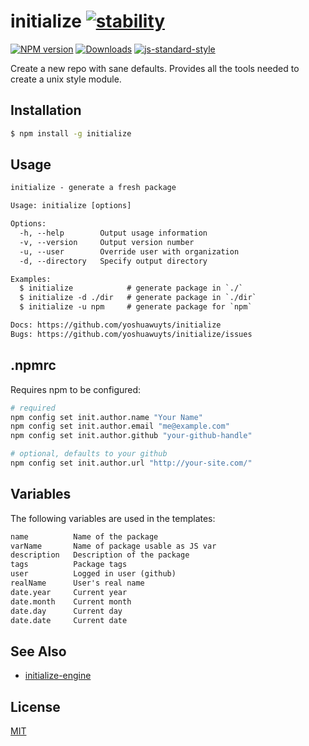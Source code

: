 # initialize [![stability][0]][1]
[![NPM version][npm-image]][npm-url]
[![Downloads][downloads-image]][downloads-url]
[![js-standard-style][standard-image]][standard-url]

Create a new repo with sane defaults. Provides all the tools needed to create
a unix style module.

## Installation
```sh
$ npm install -g initialize
```

## Usage
```txt
initialize - generate a fresh package

Usage: initialize [options]

Options:
  -h, --help        Output usage information
  -v, --version     Output version number
  -u, --user        Override user with organization
  -d, --directory   Specify output directory

Examples:
  $ initialize            # generate package in `./`
  $ initialize -d ./dir   # generate package in `./dir`
  $ initialize -u npm     # generate package for `npm`

Docs: https://github.com/yoshuawuyts/initialize
Bugs: https://github.com/yoshuawuyts/initialize/issues
```

## .npmrc
Requires npm to be configured:
```sh
# required
npm config set init.author.name "Your Name"
npm config set init.author.email "me@example.com"
npm config set init.author.github "your-github-handle"

# optional, defaults to your github
npm config set init.author.url "http://your-site.com/"
```

## Variables
The following variables are used in the templates:
```txt
name          Name of the package
varName       Name of package usable as JS var
description   Description of the package
tags          Package tags
user          Logged in user (github)
realName      User's real name
date.year     Current year
date.month    Current month
date.day      Current day
date.date     Current date
```

## See Also
- [initialize-engine](https://www.npmjs.com/package/initialize-engine)

## License
[MIT](https://tldrlegal.com/license/mit-license)

[0]: https://img.shields.io/badge/stability-experimental-orange.svg?style=flat-square
[1]: https://nodejs.org/api/documentation.html#documentation_stability_index
[npm-image]: https://img.shields.io/npm/v/initialize.svg?style=flat-square
[npm-url]: https://npmjs.org/package/initialize
[downloads-image]: http://img.shields.io/npm/dm/initialize.svg?style=flat-square
[downloads-url]: https://npmjs.org/package/initialize
[standard-image]: https://img.shields.io/badge/code%20style-standard-brightgreen.svg?style=flat-square
[standard-url]: https://github.com/feross/standard
